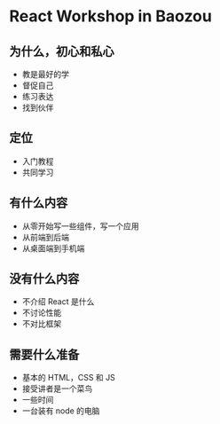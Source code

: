 # React Workshop in Baozou

## 为什么，初心和私心
- 教是最好的学
- 督促自己
- 练习表达
- 找到伙伴

## 定位
- 入门教程
- 共同学习

## 有什么内容
- 从零开始写一些组件，写一个应用
- 从前端到后端
- 从桌面端到手机端

## 没有什么内容
- 不介绍 React 是什么
- 不讨论性能
- 不对比框架

## 需要什么准备
- 基本的 HTML，CSS 和 JS
- 接受讲者是一个菜鸟
- 一些时间
- 一台装有 node 的电脑
